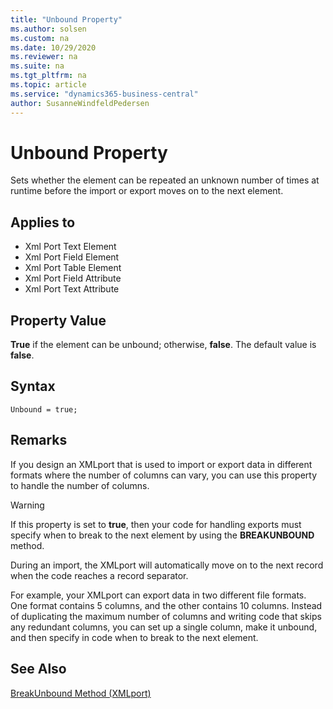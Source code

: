 ```yaml
---
title: "Unbound Property"
ms.author: solsen
ms.custom: na
ms.date: 10/29/2020
ms.reviewer: na
ms.suite: na
ms.tgt_pltfrm: na
ms.topic: article
ms.service: "dynamics365-business-central"
author: SusanneWindfeldPedersen
---
```

[//]: # (START>DO_NOT_EDIT)
[//]: # (IMPORTANT:Do not edit any of the content between here and the END>DO_NOT_EDIT.)
[//]: # (Any modifications should be made in the .xml files in the ModernDev repo.)
# Unbound Property
Sets whether the element can be repeated an unknown number of times at runtime before the import or export moves on to the next element.

## Applies to
-   Xml Port Text Element
-   Xml Port Field Element
-   Xml Port Table Element
-   Xml Port Field Attribute
-   Xml Port Text Attribute

[//]: # (IMPORTANT: END>DO_NOT_EDIT)

## Property Value

**True** if the element can be unbound; otherwise, **false**. The default value is **false**.  

## Syntax

```AL
Unbound = true;
```
 
## Remarks

If you design an XMLport that is used to import or export data in different formats where the number of columns can vary, you can use this property to handle the number of columns.  
  
> [!WARNING]  
> If this property is set to **true**, then your code for handling exports must specify when to break to the next element by using the **BREAKUNBOUND** method.  
>  
> During an import, the XMLport will automatically move on to the next record when the code reaches a record separator.  
  
For example, your XMLport can export data in two different file formats. One format contains 5 columns, and the other contains 10 columns. Instead of duplicating the maximum number of columns and writing code that skips any redundant columns, you can set up a single column, make it unbound, and then specify in code when to break to the next element.  
  
## See Also  

[BreakUnbound Method \(XMLport\)](../methods-auto/xmlport/xmlportinstance-BREAKUNBOUND-method.md)